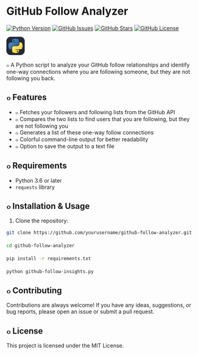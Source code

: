 # GitHub Follow Analyzer 

[![Python Version](https://img.shields.io/badge/python-3.6%20%7C%203.7%20%7C%203.8-blue)](https://www.python.org/downloads/)
[![GitHub Issues](https://img.shields.io/github/issues/mamad-1999/github-follow-insights)](https://github.com/mamad-1999/github-follow-insights/issues)
[![GitHub Stars](https://img.shields.io/github/stars/mamad-1999/github-follow-insights)](https://github.com/mamad-1999/github-follow-insights/stargazers)
[![GitHub License](https://img.shields.io/github/license/mamad-1999/github-follow-insights)](https://github.com/mamad-1999/github-follow-insights/blob/master/LICENSE)


<p>
    <a href="https://skillicons.dev">
      <img src="https://github.com/tandpfun/skill-icons/blob/main/icons/Python-Dark.svg" width="48" title="js">
    </a>
</p>

๐ A Python script to analyze your GitHub follow relationships and identify one-way connections where you are following someone, but they are not following you back.

## ๐ Features

- ๐ Fetches your followers and following lists from the GitHub API
- ๐ Compares the two lists to find users that you are following, but they are not following you
- ๐ Generates a list of these one-way follow connections
- ๐ Colorful command-line output for better readability
- ๐ Option to save the output to a text file

## ๐ Requirements

- Python 3.6 or later
- `requests` library

## ๐ Installation & Usage

1. Clone the repository:

```bash
git clone https://github.com/yourusername/github-follow-analyzer.git

cd github-follow-analyzer

pip install -r requirements.txt

python github-follow-insights.py
```

## ๐ Contributing
Contributions are always welcome! If you have any ideas, suggestions, or bug reports, please open an issue or submit a pull request.

## ๐ License
This project is licensed under the MIT License.
